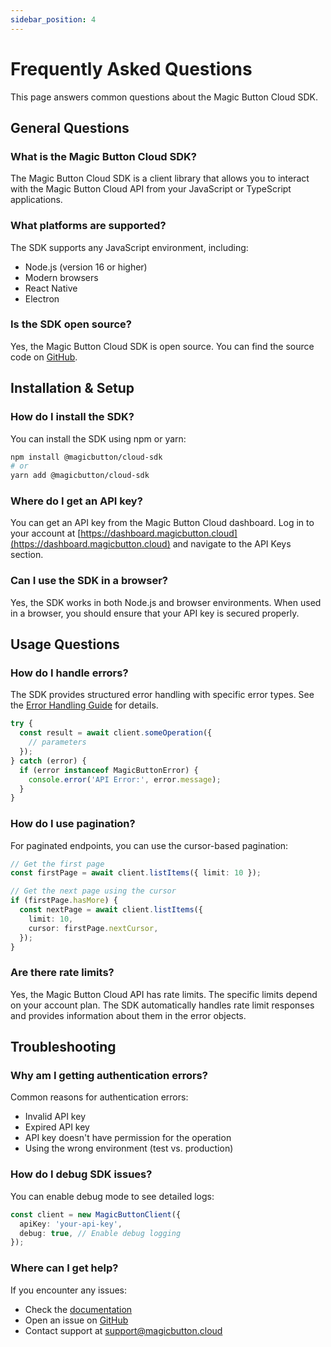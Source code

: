 ```yaml
---
sidebar_position: 4
---
```


# Frequently Asked Questions

This page answers common questions about the Magic Button Cloud SDK.

## General Questions

### What is the Magic Button Cloud SDK?

The Magic Button Cloud SDK is a client library that allows you to interact with the Magic Button Cloud API from your JavaScript or TypeScript applications.

### What platforms are supported?

The SDK supports any JavaScript environment, including:
- Node.js (version 16 or higher)
- Modern browsers
- React Native
- Electron

### Is the SDK open source?

Yes, the Magic Button Cloud SDK is open source. You can find the source code on [GitHub](https://github.com/magicbutton/magicbutton.cloud-sdk).

## Installation & Setup

### How do I install the SDK?

You can install the SDK using npm or yarn:

```bash
npm install @magicbutton/cloud-sdk
# or
yarn add @magicbutton/cloud-sdk
```

### Where do I get an API key?

You can get an API key from the Magic Button Cloud dashboard. Log in to your account at [https://dashboard.magicbutton.cloud](https://dashboard.magicbutton.cloud) and navigate to the API Keys section.

### Can I use the SDK in a browser?

Yes, the SDK works in both Node.js and browser environments. When used in a browser, you should ensure that your API key is secured properly.

## Usage Questions

### How do I handle errors?

The SDK provides structured error handling with specific error types. See the [Error Handling Guide](/docs/guides/error-handling) for details.

```typescript
try {
  const result = await client.someOperation({
    // parameters
  });
} catch (error) {
  if (error instanceof MagicButtonError) {
    console.error('API Error:', error.message);
  }
}
```

### How do I use pagination?

For paginated endpoints, you can use the cursor-based pagination:

```typescript
// Get the first page
const firstPage = await client.listItems({ limit: 10 });

// Get the next page using the cursor
if (firstPage.hasMore) {
  const nextPage = await client.listItems({
    limit: 10,
    cursor: firstPage.nextCursor,
  });
}
```

### Are there rate limits?

Yes, the Magic Button Cloud API has rate limits. The specific limits depend on your account plan. The SDK automatically handles rate limit responses and provides information about them in the error objects.

## Troubleshooting

### Why am I getting authentication errors?

Common reasons for authentication errors:
- Invalid API key
- Expired API key
- API key doesn't have permission for the operation
- Using the wrong environment (test vs. production)

### How do I debug SDK issues?

You can enable debug mode to see detailed logs:

```typescript
const client = new MagicButtonClient({
  apiKey: 'your-api-key',
  debug: true, // Enable debug logging
});
```

### Where can I get help?

If you encounter any issues:
- Check the [documentation](/)
- Open an issue on [GitHub](https://github.com/magicbutton/magicbutton.cloud-sdk/issues)
- Contact support at support@magicbutton.cloud